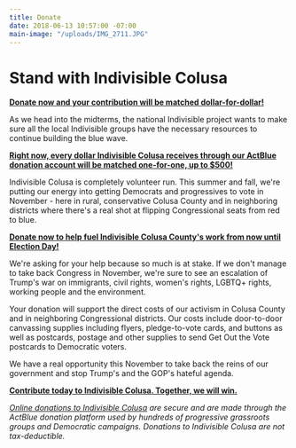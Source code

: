 ```yaml
---
title: Donate
date: 2018-06-13 10:57:00 -07:00
main-image: "/uploads/IMG_2711.JPG"
---
```


# Stand with Indivisible Colusa 

[**Donate now and your contribution will be matched dollar-for-dollar!** ](https://secure.actblue.com/donate/indivisiblecol413728470#)

As we head into the midterms, the national Indivisible project wants to make sure all the local Indivisible groups have the necessary resources to continue building the blue wave. 

[**Right now, every dollar Indivisible Colusa receives through our ActBlue donation account will be matched one-for-one, up to $500!**](https://secure.actblue.com/donate/indivisiblecol413728470#)

Indivisible Colusa is completely volunteer run. This summer and fall, we're putting our energy into getting Democrats and progressives to vote in November - here in rural, conservative Colusa County and in neighboring districts where there's a real shot at flipping Congressional seats from red to blue.

[**Donate now to help fuel Indivisible Colusa County's work from now until Election Day!**](https://secure.actblue.com/donate/indivisiblecol413728470#)

We're asking for your help because so much is at stake. If we don't manage to take back Congress in November, we're sure to see an escalation of Trump's war on immigrants, civil rights, women's rights, LGBTQ+ rights, working people and the environment.

Your donation will support the direct costs of our activism in Colusa County and in neighboring Congressional districts. Our costs include door-to-door canvassing supplies including flyers, pledge-to-vote cards, and buttons as well as postcards, postage and other supplies to send Get Out the Vote postcards to Democratic voters.

We have a real opportunity this November to take back the reins of our government and stop Trump's and the GOP's hateful agenda. 

[**Contribute today to Indivisible Colusa. Together, we will win.**](https://secure.actblue.com/donate/indivisiblecol413728470#)

*[Online donations to Indivisible Colusa](https://secure.actblue.com/donate/indivisiblecol413728470#) are secure and are made through the ActBlue donation platform used by hundreds of progressive grassroots groups and Democratic campaigns. Donations to Indivisible Colusa are not tax-deductible.*